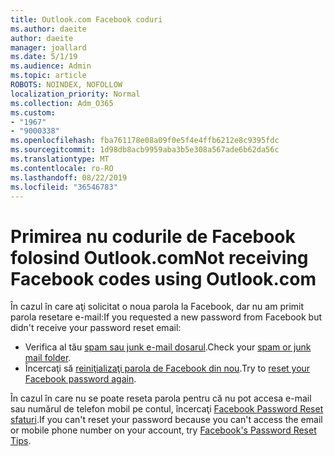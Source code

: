 ```yaml
---
title: Outlook.com Facebook coduri
ms.author: daeite
author: daeite
manager: joallard
ms.date: 5/1/19
ms.audience: Admin
ms.topic: article
ROBOTS: NOINDEX, NOFOLLOW
localization_priority: Normal
ms.collection: Adm_O365
ms.custom:
- "1967"
- "9000338"
ms.openlocfilehash: fba761178e08a09f0e5f4e4ffb6212e8c9395fdc
ms.sourcegitcommit: 1d98db8acb9959aba3b5e308a567ade6b62da56c
ms.translationtype: MT
ms.contentlocale: ro-RO
ms.lasthandoff: 08/22/2019
ms.locfileid: "36546783"
---
```

# <a name="not-receiving-facebook-codes-using-outlookcom"></a><span data-ttu-id="95f22-102">Primirea nu codurile de Facebook folosind Outlook.com</span><span class="sxs-lookup"><span data-stu-id="95f22-102">Not receiving Facebook codes using Outlook.com</span></span>

<span data-ttu-id="95f22-103">În cazul în care aţi solicitat o noua parola la Facebook, dar nu am primit parola resetare e-mail:</span><span class="sxs-lookup"><span data-stu-id="95f22-103">If you requested a new password from Facebook but didn't receive your password reset email:</span></span>

- <span data-ttu-id="95f22-104">Verifica al tău [spam sau junk e-mail dosarul](https://outlook.live.com/mail/junkemail).</span><span class="sxs-lookup"><span data-stu-id="95f22-104">Check your [spam or junk mail folder](https://outlook.live.com/mail/junkemail).</span></span>
- <span data-ttu-id="95f22-105">Încercaţi să [reiniţializaţi parola de Facebook din nou](https://www.facebook.com/help/213395615347144?helpref=faq_content).</span><span class="sxs-lookup"><span data-stu-id="95f22-105">Try to [reset your Facebook password again](https://www.facebook.com/help/213395615347144?helpref=faq_content).</span></span>

<span data-ttu-id="95f22-106">În cazul în care nu se poate reseta parola pentru că nu pot accesa e-mail sau numărul de telefon mobil pe contul, încercaţi [Facebook Password Reset sfaturi](https://www.facebook.com/help/218815984812734).</span><span class="sxs-lookup"><span data-stu-id="95f22-106">If you can't reset your password because you can't access the email or mobile phone number on your account, try [Facebook's Password Reset Tips](https://www.facebook.com/help/218815984812734).</span></span>